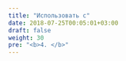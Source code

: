 ```yaml
---
title: "Использовать с"
date: 2018-07-25T00:05:01+03:00
draft: false
weight: 30
pre: "<b>4. </b>"
---
```

